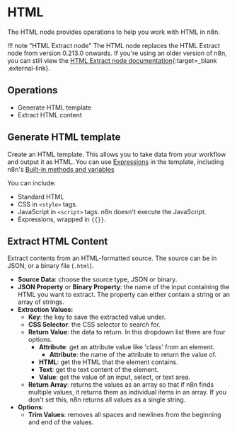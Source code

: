 # HTML

The HTML node provides operations to help you work with HTML in n8n.

!!! note "HTML Extract node"
	The HTML node replaces the HTML Extract node from version 0.213.0 onwards. If you're using an older version of n8n, you can still view the [HTML Extract node documentation](https://github.com/n8n-io/n8n-docs/blob/86fe33b681621e618e3adcab9a27e8605dbc23ad/docs/integrations/builtin/core-nodes/n8n-nodes-base.htmlextract.md){:target=_blank .external-link}.

## Operations

* Generate HTML template
* Extract HTML content

<!-- ## Related resources

View [example workflows and related content](){:target=_blank .external-link} on n8n's website. -->

## Generate HTML template

Create an HTML template. This allows you to take data from your workflow and output it as HTML. You can use [Expressions](/code-examples/) in the template, including n8n's [Built-in methods and variables](/code-examples/methods-variables-reference/)

You can include:

* Standard HTML
* CSS in `<style>` tags.
* JavaScript in `<script>` tags. n8n doesn't execute the JavaScript.
* Expressions, wrapped in `{{}}`.

## Extract HTML Content

Extract contents from an HTML-formatted source. The source can be in JSON, or a binary file (`.html`).

- **Source Data**: choose the source type, JSON or binary.
- **JSON Property** or **Binary Property**: the name of the input containing the HTML you want to extract. The property can either contain a string or an array of strings.
- **Extraction Values:**
	- **Key**: the key to save the extracted value under.
	- **CSS Selector**: the CSS selector to search for.
	- **Return Value**: the data to return. In this dropdown list there are four options.
		- **Attribute**: get an attribute value like 'class' from an element.
			- **Attribute**: the name of the attribute to return the value of.
		- **HTML**: get the HTML that the element contains.
		- **Text**: get the text content of the element.
		- **Value**: get the value of an input, select, or text area.
	- **Return Array**: returns the values as an array so that if n8n finds multiple values, it returns them as individual items in an array. If you don't set this, n8n returns all values as a single string.
- **Options**:
	- **Trim Values**: removes all spaces and newlines from the beginning and end of the values.









